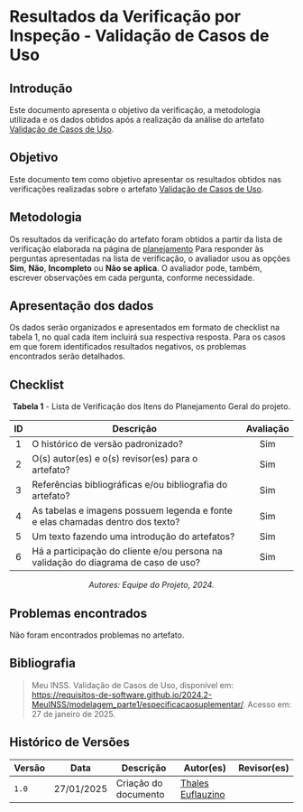 # Resultados da Verificação por Inspeção - Validação de Casos de Uso

## Introdução

Este documento apresenta o objetivo da verificação, a metodologia utilizada e os dados obtidos após a realização da análise do artefato [Validação de Casos de Uso](https://requisitos-de-software.github.io/2024.2-MeuINSS/modelagem_parte1/especificacaosuplementar/).

## Objetivo

Este documento tem como objetivo apresentar os resultados obtidos nas verificações realizadas sobre o artefato [Validação de Casos de Uso](https://requisitos-de-software.github.io/2024.2-MeuINSS/modelagem_parte1/especificacaosuplementar/).

## Metodologia

Os resultados da verificação do artefato foram obtidos a partir da lista de verificação elaborada na página de [planejamento](../entrega3/planej2-e3.md) Para responder às perguntas apresentadas na lista de verificação, o avaliador usou as opções **Sim**, **Não**, **Incompleto** ou **Não se aplica**. O avaliador pode, também, escrever observações em cada pergunta, conforme necessidade.

## Apresentação dos dados

Os dados serão organizados e apresentados em formato de checklist na tabela 1, no qual cada item incluirá sua respectiva resposta. Para os casos em que forem identificados resultados negativos, os problemas encontrados serão detalhados.

## Checklist

<center>

**Tabela 1** - Lista de Verificação dos Itens do Planejamento Geral do projeto.

|        ID        | Descrição                                                                                                           | Avaliação  |
| :--------------: | ------------------------------------------------------------------------------------------------------------------- | :--------: | 
| 1 | O histórico de versão padronizado? | Sim |
| 2 | O(s) autor(es) e o(s) revisor(es) para o artefato? | Sim |
| 3 | Referências bibliográficas e/ou bibliografia do artefato? | Sim |
| 4 | As tabelas e imagens possuem legenda e fonte e elas chamadas dentro dos texto? | Sim |
| 5 | Um texto fazendo uma introdução do artefatos? | Sim |
| 6 | Há a participação do cliente e/ou persona na validação do diagrama de caso de uso? | Sim |

_Autores: Equipe do Projeto, 2024._

</center>

## Problemas encontrados

Não foram encontrados problemas no artefato.

## Bibliografia

> Meu INSS. Validação de Casos de Uso, disponível em: https://requisitos-de-software.github.io/2024.2-MeuINSS/modelagem_parte1/especificacaosuplementar/. Acesso em: 27 de janeiro de 2025.

## Histórico de Versões

| Versão  | Data | Descrição | Autor(es) | Revisor(es) |
| -------- | ------ | ------ | ---------- | ---------- |
| `1.0` | 27/01/2025 | Criação do documento  | [Thales Euflauzino](https://github.com/thaleseuflauzino) |  |
